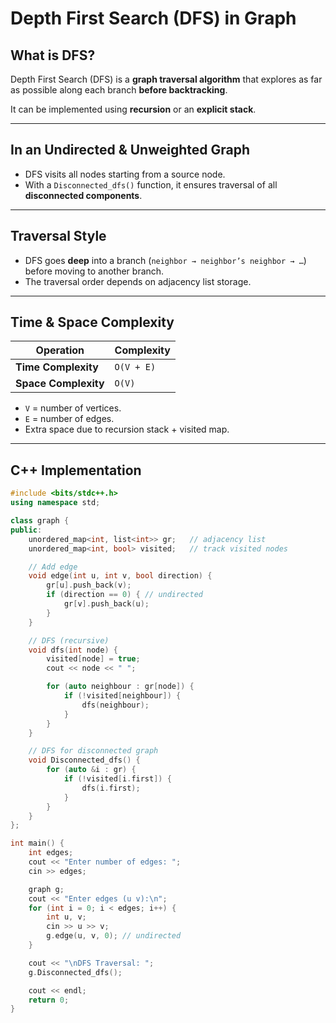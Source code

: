 # Depth First Search (DFS) in Graph

## What is DFS?
Depth First Search (DFS) is a **graph traversal algorithm** that explores as far as possible along each branch **before backtracking**.  

It can be implemented using **recursion** or an **explicit stack**.

---

## In an Undirected & Unweighted Graph
- DFS visits all nodes starting from a source node.  
- With a `Disconnected_dfs()` function, it ensures traversal of all **disconnected components**.  

---

## Traversal Style
- DFS goes **deep** into a branch (`neighbor → neighbor’s neighbor → …`) before moving to another branch.  
- The traversal order depends on adjacency list storage.  

---

## Time & Space Complexity  

| Operation              | Complexity |
|-------------------------|------------|
| **Time Complexity**     | `O(V + E)` |
| **Space Complexity**    | `O(V)`     |

- `V` = number of vertices.  
- `E` = number of edges.  
- Extra space due to recursion stack + visited map.  

---

## C++ Implementation

```cpp
#include <bits/stdc++.h>
using namespace std;

class graph {
public:
    unordered_map<int, list<int>> gr;   // adjacency list
    unordered_map<int, bool> visited;   // track visited nodes

    // Add edge
    void edge(int u, int v, bool direction) {
        gr[u].push_back(v);
        if (direction == 0) { // undirected
            gr[v].push_back(u);
        }
    }

    // DFS (recursive)
    void dfs(int node) {
        visited[node] = true;
        cout << node << " ";

        for (auto neighbour : gr[node]) {
            if (!visited[neighbour]) {
                dfs(neighbour);
            }
        }
    }

    // DFS for disconnected graph
    void Disconnected_dfs() {
        for (auto &i : gr) {
            if (!visited[i.first]) {
                dfs(i.first);
            }
        }
    }
};

int main() {
    int edges;
    cout << "Enter number of edges: ";
    cin >> edges;

    graph g;
    cout << "Enter edges (u v):\n";
    for (int i = 0; i < edges; i++) {
        int u, v;
        cin >> u >> v;
        g.edge(u, v, 0); // undirected
    }

    cout << "\nDFS Traversal: ";
    g.Disconnected_dfs();

    cout << endl;
    return 0;
}
